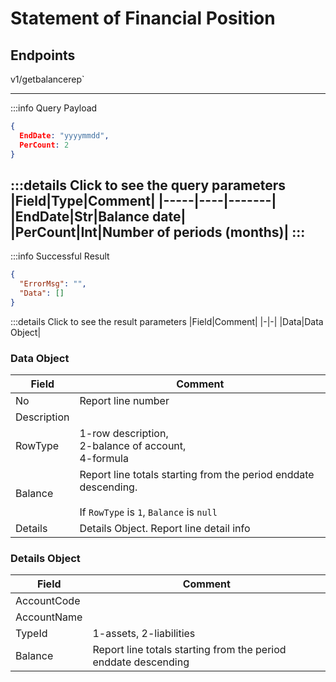 # Statement of Financial Position

## Endpoints

<!--@include: @/dist/md/api_url.md-->v1/getbalancerep`

---
:::info Query Payload

```json
{
  EndDate: "yyyymmdd",
  PerCount: 2
}
```
:::details Click to see the query parameters
|Field|Type|Comment|
|-----|----|-------|
|EndDate|Str|Balance date|
|PerCount|Int|Number of periods (months)|
:::
---
:::info Successful Result
```json
{
  "ErrorMsg": "",
  "Data": []
}
```
:::details Click to see the result parameters
|Field|Comment|
|-|-|
|Data|Data Object|

### Data Object

|Field|Comment|
|-|-|
|No|Report line number|
|Description||
|RowType|1-row description,<br> 2-balance of account,<br> 4-formula||
|Balance|Report line totals starting from the period enddate descending.<br><br>If `RowType` is `1`, `Balance` is `null`|
|Details|Details Object. Report line detail info|

### Details Object

|Field|Comment|
|-|-|
|AccountCode||
|AccountName||
|TypeId|1-assets, 2-liabilities|
|Balance|Report line totals starting from the period enddate descending|


